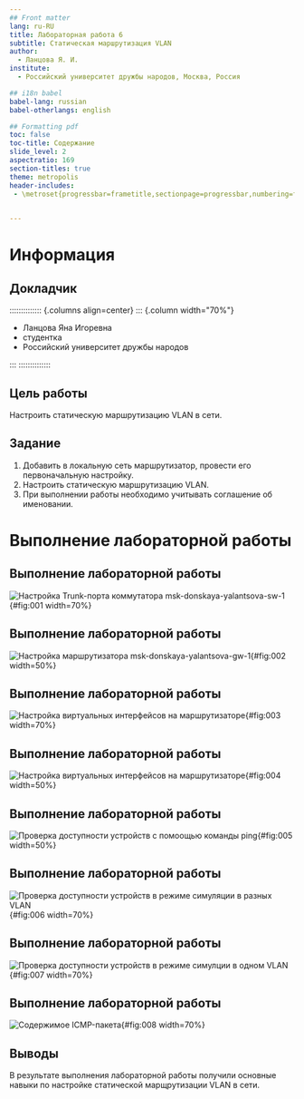 ```yaml
---
## Front matter
lang: ru-RU
title: Лабораторная работа 6
subtitle: Статическая маршрутизация VLAN
author:
  - Ланцова Я. И.
institute:
  - Российский университет дружбы народов, Москва, Россия

## i18n babel
babel-lang: russian
babel-otherlangs: english

## Formatting pdf
toc: false
toc-title: Содержание
slide_level: 2
aspectratio: 169
section-titles: true
theme: metropolis
header-includes:
 - \metroset{progressbar=frametitle,sectionpage=progressbar,numbering=fraction}
    

---
```


# Информация

## Докладчик

:::::::::::::: {.columns align=center}
::: {.column width="70%"}

  * Ланцова Яна Игоревна
  * студентка
  * Российский университет дружбы народов

:::
::::::::::::::

## Цель работы

Настроить статическую маршрутизацию VLAN в сети.

## Задание

1. Добавить в локальную сеть маршрутизатор, провести его первоначальную настройку.
2. Настроить статическую маршрутизацию VLAN.
3. При выполнении работы необходимо учитывать соглашение об именовании.

# Выполнение лабораторной работы

## Выполнение лабораторной работы

![Настройка Trunk-порта коммутатора msk-donskaya-yalantsova-sw-1](image/1.png){#fig:001 width=70%}

## Выполнение лабораторной работы

![Настройка маршрутизатора msk-donskaya-yalantsova-gw-1](image/2.png){#fig:002 width=50%}

## Выполнение лабораторной работы

![Настройка виртуальных интерфейсов на маршрутизаторе](image/3.png){#fig:003 width=70%}

## Выполнение лабораторной работы

![Настройка виртуальных интерфейсов на маршрутизаторе](image/4.png){#fig:004 width=50%}

## Выполнение лабораторной работы

![Проверка доступности устройств с помоощью команды `ping`](image/5.png){#fig:005 width=50%}

## Выполнение лабораторной работы

![Проверка доступности устройств в режиме симуляции в разных VLAN](image/6.png){#fig:006 width=70%}

## Выполнение лабораторной работы

![Проверка доступности устройств в режиме симулции в одном VLAN](image/7.png){#fig:007 width=70%}

## Выполнение лабораторной работы

![Содержимое ICMP-пакета](image/8.png){#fig:008 width=70%}

## Выводы

В результате выполнения лабораторной работы получили основные навыки по настройке статической марщрутизации VLAN в сети.
